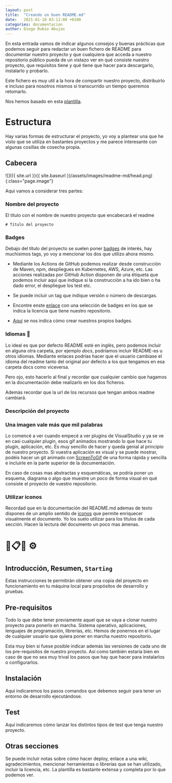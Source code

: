 ```yaml
---
layout: post
title:  "Creando un buen README.md"
date:   2021-01-10 03:11:00 +0100
categories: documentacion
author: Diego Rubio Abujas
---
```


En esta entrada vamos de indicar algunos consejos y buenas prácticas que podemos seguir para redactar un buen fichero de README para documentar nuestro proyecto y que cualquiera que acceda a nuestro repositorio público pueda de un vistazo ver en qué consiste nuestro proyecto, que requisitos tiene y qué tiene que hacer para descargarlo, instalarlo y probarlo.

Este fichero es muy util a la hora de compartir nuestro proyecto, distribuirlo e incluso para nosotros mismos si transcurrido un tiempo queremos retomarlo.

Nos hemos basado en esta [plantilla](https://gist.github.com/Villanuevand/6386899f70346d4580c723232524d35a). 

# Estructura

Hay varias formas de estructurar el proyecto, yo voy a plantear una que he visto que se utiliza en bastantes proyectos y me parece interesante con algunas cosillas de cosecha propia.

## Cabecera

![]({{ site.url }}{{ site.baseurl }}/assets/images/readme-md/head.png){:class="page.image"}

Aqui vamos a considerar tres partes:

### Nombre del proyecto
El título con el nombre de nuestro proyecto que encabecará el readme 

```
# Título del proyecto
```

### Badges
Debajo del título del proyecto se suelen poner [badges](https://gist.github.com/tterb/982ae14a9307b80117dbf49f624ce0e8) de interés, hay muchísimos tags, yo voy a mencionar los dos que utilizo ahora mismo. 

- Mediante los Actions de GitHub podemos realizar desde construcción de Maven, npm, despliegues en Kubernetes, AWS, Azure, etc. Las acciones realizadas por GitHub Action disponen de una étiqueta que podemos incluir aquí que indique si la construcción a ha ido bien o ha dado error, el despliegue los test etc.
  
- Se puede incluir un tag que indique versión o número de descargas.
  
- Encontre enste [enlace](https://gist.github.com/lukas-h/2a5d00690736b4c3a7b) con una selección de badges en los que se indica la licencia que tiene nuestro repositorio.
   
- [Aquí](https://github.com/Naereen/badges/blob/master/README.md) se nos indica cómo crear nuestros propios badges.  

### Idiomas 🎏
Lo ideal es que por defecto README esté en inglés, pero podemos incluir en alguna otra carpeta, por ejemplo *docs*, podríamos incluir README-es u otros idiomas. Mediante enlaces podrías hacer que el usuario cambiase el idioma del readme tanto del original por defecto a los que tengamos en esa carpeta docs como viceversa.

Pero ojo, esto hacerlo al final y recordar que cualquier cambio que hagamos en la documentación debe realizarlo en los dos ficheros.

Además recordar que la url de los recursos que tengan ambos readme cambiará.

### Descripción del proyecto

### Una imagen vale más que mil palabras
Lo comencé a ver cuando empecé a ver plugins de VisualStudio y ya se ve en casi cualquier plugin, esos gif animados mostrando lo que hace tu plugin, aplicación, etc. Es muy sencillo de hacer y queda genial al principio de nuestro proyecto. Si vuestra aplicación es visual y se puede mostrar, podéis hacer un git animado con [ScreenToGif](https://www.screentogif.com/) de una forma rápida y sencilla e incluirle en la parte superior de la documentación.

En caso de cosas mas abstractas y esquemáticas, se podría poner un esquema, diagrama o algo que muestre un poco de forma visual en qué consiste el proyecto de vuestro repositorio. 

### Utilizar iconos
Recordad que en la documentación del README.md ademas de texto dispones de un amplio sentido de [iconos](https://github.com/ikatyang/emoji-cheat-sheet/blob/master/README.md#smileys--emotion) que permite enriquecer visualmente el documento. Yo los suelo utilizar para los títulos de cada sección. Hacen la lectura del documento un poco mas ámenas.

# 🚀📋🔧 ⚙️

## Introducción, Resumen, `Starting`
Estas instrucciones te permitirán obtener una copia del proyecto en funcionamiento en tu máquina local para propósitos de desarrollo y pruebas.

## Pre-requisitos
Todo lo que debe tener previamente aquel que se vaya a clonar nuestro proyecto para ponerlo en marcha. Sistema operativo, aplicaciones, lenguajes de programación, librerías, etc. Hemos de ponernos en el lugar de cualquier usuario que quiera poner en marcha nuestro repositorio.

Esta muy bien si fuese posible indicar además las versiones de cada uno de los pre-requisitos de nuestro proyecto. Así como también estaría bien en caso de que no sea muy trival los pasos que hay que hacer para instalarlos o configurarlos.

## Instalación
Aqui indicaremos los pasos comandos que debemos seguir para tener un entorno de desarrollo ejecutándose.

## Test
Aquí indicaremos cómo lanzar los distintos tipos de test que tenga nuestro proyecto.

## Otras secciones 
Se puede incluir notas sobre cómo hacer deploy, enlace a una wiki, agradecimientos, mencionar herramientas o librerías que se han utilizado, incluir la licencia, etc. La plantilla es bastante extensa y completa por lo que podemos ver.